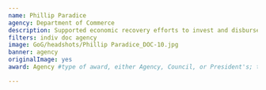 ```yaml
---
name: Phillip Paradice
agency: Department of Commerce
description: Supported economic recovery efforts to invest and disburse $587M in disaster supplemental program funds across Florida, Georgia, South Carolina, Alabama, and Mississippi. As a result, communities have seen infrastructure expansion, business incubation, economic impact analysis, and access to a statewide revolving loan fund.
filters: indiv doc agency
image: GoG/headshots/Phillip Paradice_DOC-10.jpg
banner: agency
originalImage: yes
award: Agency #type of award, either Agency, Council, or President's; this is case sensitive so make sure to match the options listed exactly. This section generates the format of the card

---
```


